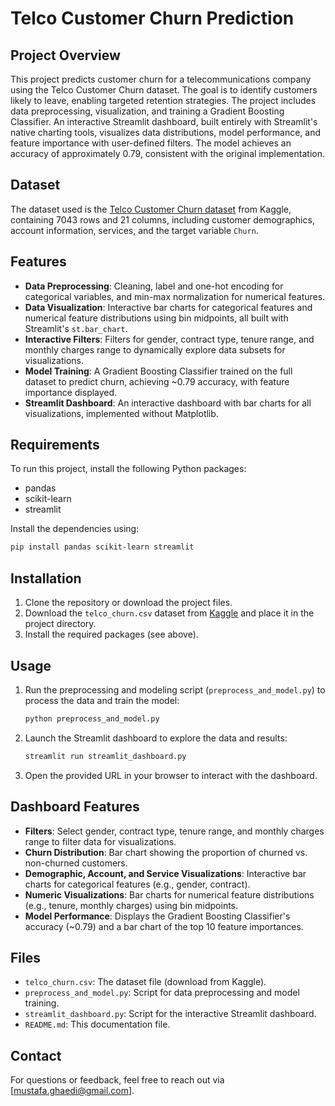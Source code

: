 # Telco Customer Churn Prediction

## Project Overview
This project predicts customer churn for a telecommunications company using the Telco Customer Churn dataset. The goal is to identify customers likely to leave, enabling targeted retention strategies. The project includes data preprocessing, visualization, and training a Gradient Boosting Classifier. An interactive Streamlit dashboard, built entirely with Streamlit's native charting tools, visualizes data distributions, model performance, and feature importance with user-defined filters. The model achieves an accuracy of approximately 0.79, consistent with the original implementation.

## Dataset
The dataset used is the [Telco Customer Churn dataset](https://www.kaggle.com/datasets/blastchar/telco-customer-churn) from Kaggle, containing 7043 rows and 21 columns, including customer demographics, account information, services, and the target variable `Churn`.

## Features
- **Data Preprocessing**: Cleaning, label and one-hot encoding for categorical variables, and min-max normalization for numerical features.
- **Data Visualization**: Interactive bar charts for categorical features and numerical feature distributions using bin midpoints, all built with Streamlit's `st.bar_chart`.
- **Interactive Filters**: Filters for gender, contract type, tenure range, and monthly charges range to dynamically explore data subsets for visualizations.
- **Model Training**: A Gradient Boosting Classifier trained on the full dataset to predict churn, achieving ~0.79 accuracy, with feature importance displayed.
- **Streamlit Dashboard**: An interactive dashboard with bar charts for all visualizations, implemented without Matplotlib.

## Requirements
To run this project, install the following Python packages:
- pandas
- scikit-learn
- streamlit

Install the dependencies using:
```bash
pip install pandas scikit-learn streamlit
```

## Installation
1. Clone the repository or download the project files.
2. Download the `telco_churn.csv` dataset from [Kaggle](https://www.kaggle.com/datasets/blastchar/telco-customer-churn) and place it in the project directory.
3. Install the required packages (see above).

## Usage
1. Run the preprocessing and modeling script (`preprocess_and_model.py`) to process the data and train the model:
   ```bash
   python preprocess_and_model.py
   ```
2. Launch the Streamlit dashboard to explore the data and results:
   ```bash
   streamlit run streamlit_dashboard.py
   ```
3. Open the provided URL in your browser to interact with the dashboard.

## Dashboard Features
- **Filters**: Select gender, contract type, tenure range, and monthly charges range to filter data for visualizations.
- **Churn Distribution**: Bar chart showing the proportion of churned vs. non-churned customers.
- **Demographic, Account, and Service Visualizations**: Interactive bar charts for categorical features (e.g., gender, contract).
- **Numeric Visualizations**: Bar charts for numerical feature distributions (e.g., tenure, monthly charges) using bin midpoints.
- **Model Performance**: Displays the Gradient Boosting Classifier's accuracy (~0.79) and a bar chart of the top 10 feature importances.

## Files
- `telco_churn.csv`: The dataset file (download from Kaggle).
- `preprocess_and_model.py`: Script for data preprocessing and model training.
- `streamlit_dashboard.py`: Script for the interactive Streamlit dashboard.
- `README.md`: This documentation file.

## Contact
For questions or feedback, feel free to reach out via [mustafa.ghaedi@gmail.com].